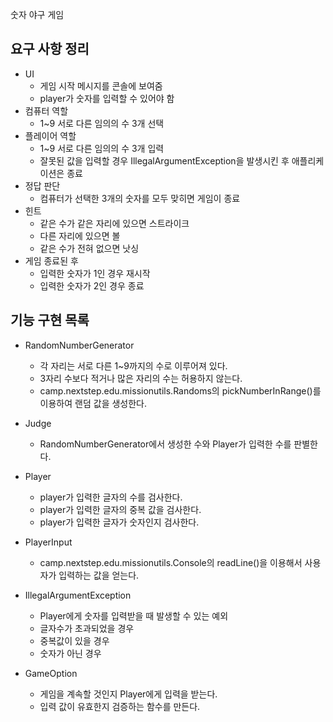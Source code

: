 숫자 야구 게임

## 요구 사항 정리

- UI
    - 게임 시작 메시지를 콘솔에 보여줌
    - player가 숫자를 입력할 수 있어야 함
- 컴퓨터 역할
    - 1~9 서로 다른 임의의 수 3개 선택
- 플레이어 역할
    - 1~9 서로 다른 임의의 수 3개 입력
    - 잘못된 값을 입력할 경우 IllegalArgumentException을 발생시킨 후 애플리케이션은 종료
- 정답 판단
    - 컴퓨터가 선택한 3개의 숫자를 모두 맞히면 게임이 종료
- 힌트
    - 같은 수가 같은 자리에 있으면 스트라이크
    - 다른 자리에 있으면 볼
    - 같은 수가 전혀 없으면 낫싱
- 게임 종료된 후
    - 입력한 숫자가 1인 경우 재시작
    - 입력한 숫자가 2인 경우 종료

## 기능 구현 목록
- RandomNumberGenerator
    - 각 자리는 서로 다른 1~9까지의 수로 이루어져 있다.
    - 3자리 수보다 적거나 많은 자리의 수는 허용하지 않는다.
    - camp.nextstep.edu.missionutils.Randoms의 pickNumberInRange()를 이용하여 랜덤 값을 생성한다.


- Judge
    - RandomNumberGenerator에서 생성한 수와 Player가 입력한 수를 판별한다.


- Player
    - player가 입력한 글자의 수를 검사한다.
    - player가 입력한 글자의 중복 값을 검사한다.
    - player가 입력한 글자가 숫자인지 검사한다.


- PlayerInput
    - camp.nextstep.edu.missionutils.Console의 readLine()을 이용해서 사용자가 입력하는 값을 얻는다.


- IllegalArgumentException
    - Player에게 숫자를 입력받을 때 발생할 수 있는 예외
    - 글자수가 초과되었을 경우
    - 중복값이 있을 경우
    - 숫자가 아닌 경우


- GameOption
    - 게임을 계속할 것인지 Player에게 입력을 받는다.
    - 입력 값이 유효한지 검증하는 함수를 만든다.

